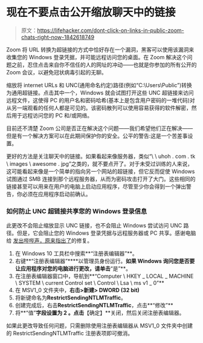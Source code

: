 # 现在不要点击公开缩放聊天中的链接

> 原文：<https://lifehacker.com/dont-click-on-links-in-public-zoom-chats-right-now-1842618749>

Zoom 将 URL 转换为超链接的方式中恰好存在一个漏洞，黑客可以使用该漏洞来收集您的 Windows 登录凭据，并可能远程访问您的桌面。在 Zoom 解决这个问题之前，忍住点击来自你不信任的人的网址的冲动——也就是你参加的所有公开的 Zoom 会议，以避免冠状病毒引起的无聊。



缩放将 internet URLs 和 UNC(通用命名约定)路径(例如“C:\Users\Public”)转换为通用超链接。点击其中一个，Windows 就会试图打开这些 UNC 超链接来访问远程文件，这使得 PC 的用户名和密码哈希(基本上是包含用户密码的一堆代码)对从另一端观看的任何人都是可见的。该密码散列可以使用容易获得的软件解密，然后用于远程访问您的 PC 和/或网络。

目前还不清楚 Zoom 公司是否正在解决这个问题——我们希望他们正在解决——但是有一个解决方案可以在此期间保护你的安全。公平的警告:这是一个苦差事设置。

更好的方法是关注聊天中的链接。如果看起来像服务器，类似“\ \ uhoh . com . tk \ images \ awesome . jpg”之类的，就不要点开了。对于未受过训练的人来说，这可能看起来像是一个简单的指向另一个网站的超链接，但它反而促使 Windows 试图通过 SMB 连接到那个远程服务器，从而为密码攻击打开了大门。这些相同的链接甚至可以用来在用户的电脑上启动应用程序，尽管至少你会得到一个弹出警告，你必须在应用程序启动前确认。

### 如何防止 UNC 超链接共享您的 Windows 登录信息

此更改不会阻止缩放显示 UNC 链接，也不会阻止 Windows 尝试访问 UNC 路径。但是，它会阻止您的 Windows 登录凭据与远程服务器或 PC 共享。感谢电脑给 [发出哔哔声，原来指出了](https://www.bleepingcomputer.com/news/security/zoom-lets-attackers-steal-windows-credentials-via-unc-links/)的修复。

1.  在 Windows 10 工具栏中搜索**“注册表编辑器”**。
2.  右键**“注册表编辑器”****以管理员身份运行。**如果 Windows 询问您是否要让应用程序对您的电脑进行更改，请单击**“是”**。
3.  在注册表编辑器窗口中，导航到**“Computer \ HKEY _ LOCAL _ MACHINE \ SYSTEM \ current Control set \ Control \ Lsa \ ms v1 _ 0”**
4.  在 MSV1_0 文件夹中，**右击>新建> DWORD (32 bit)**
5.  将新键命名为**RestrictSendingNTLMTraffic**。
6.  创建完成后，右击**RestrictSendingNTLMTraffic**，点击**“修改”**
7.  将**“值”**字段设置为 **2** 。点击**【确定】**关闭，然后关闭注册表编辑器。

如果此更改导致任何问题，只需删除使用注册表编辑器从 MSV1_0 文件夹中创建的 RestrictSendingNTLMTraffic 注册表项即可撤消。